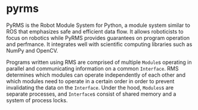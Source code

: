 pyrms
=====

PyRMS is the Robot Module System for Python, a module system similar to ROS that
emphasizes safe and efficient data flow. It allows roboticists to focus on
robotics while PyRMS provides guarantees on program operation and perfmance. It
integrates well with scientific computing libraries such as NumPy and OpenCV.

Programs written using RMS are comprised of multiple `Module`s operating in
parallel and communicating information on a common `Interface`. RMS determines
which modules can operate independently of each other and which modules need
to operate in a certain order in order to prevent invalidating the data on the
`Interface`. Under the hood, `Modules`s are separate processes, and `Interface`s
consist of shared memory and a system of process locks.
